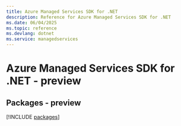 ```yaml
---
title: Azure Managed Services SDK for .NET
description: Reference for Azure Managed Services SDK for .NET
ms.date: 06/04/2025
ms.topic: reference
ms.devlang: dotnet
ms.service: managedservices
---
```

# Azure Managed Services SDK for .NET - preview
## Packages - preview
[!INCLUDE [packages](managed-services-index.md)]